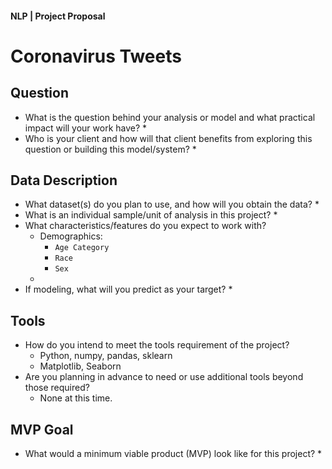 #### NLP | Project Proposal

# Coronavirus Tweets   

## Question
* What is the question behind your analysis or model and what practical impact will your work have?
    *  
* Who is your client and how will that client benefits from exploring this question or building this model/system?
    * 
    

## Data Description
* What dataset(s) do you plan to use, and how will you obtain the data? 
    * 
* What is an individual sample/unit of analysis in this project?
    * 
* What characteristics/features do you expect to work with?
    * Demographics:
        - `Age Category`
        - `Race`
        - `Sex`
    * 
* If modeling, what will you predict as your target?
    *  
    
## Tools
* How do you intend to meet the tools requirement of the project?
    * Python, numpy, pandas, sklearn
    * Matplotlib, Seaborn
* Are you planning in advance to need or use additional tools beyond those required?
    * None at this time.

## MVP Goal
* What would a minimum viable product (MVP) look like for this project?
    * 